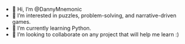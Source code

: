 - 👋 Hi, I’m @DannyMnemonic
- 👀 I’m interested in puzzles, problem-solving, and narrative-driven games.
- 🌱 I’m currently learning Python.
- 💞️ I’m looking to collaborate on any project that will help me learn :)

<!---
DannyMnemonic/DannyMnemonic is a ✨ special ✨ repository because its `README.md` (this file) appears on your GitHub profile.
You can click the Preview link to take a look at your changes.
--->
